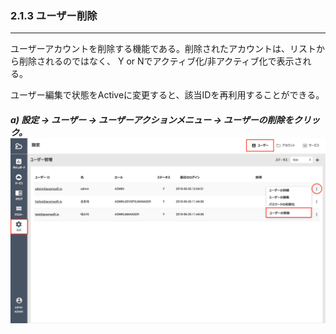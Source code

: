 ### 2.1.3 ユーザー削除

---

ユーザーアカウントを削除する機能である。削除されたアカウントは、リストから削除されるのではなく、 Y or Nでアクティブ化/非アクティブ化で表示される。

ユーザー編集で状態をActiveに変更すると、該当IDを再利用することができる。

##### a\) 設定 → ユーザー → ユーザーアクションメニュー → ユーザーの削除をクリック。![](/assets/JP/2.5/2.1.3_1.png)



